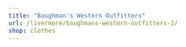 ```yaml
---
title: "Baughman's Western Outfitters"
url: /livermore/baughmans-western-outfitters-2/
shop: clothes
---
```

